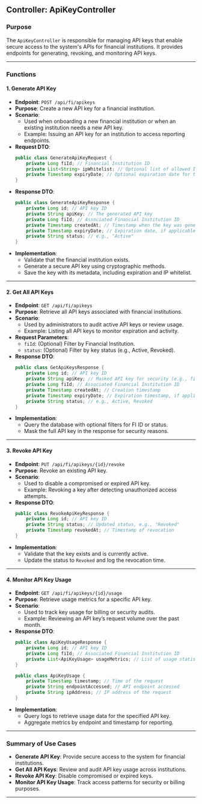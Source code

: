 ## **Controller: ApiKeyController**

### **Purpose**
The `ApiKeyController` is responsible for managing API keys that enable secure access to the system's APIs for financial institutions. It provides endpoints for generating, revoking, and monitoring API keys.

---

### **Functions**

#### 1. **Generate API Key**
- **Endpoint**: `POST /api/fi/apikeys`
- **Purpose**: Create a new API key for a financial institution.
- **Scenario**:
    - Used when onboarding a new financial institution or when an existing institution needs a new API key.
    - Example: Issuing an API key for an institution to access reporting endpoints.
- **Request DTO**:
  ```java
  public class GenerateApiKeyRequest {
      private Long fiId; // Financial Institution ID
      private List<String> ipWhitelist; // Optional list of allowed IPs
      private Timestamp expiryDate; // Optional expiration date for the key
  }
  ```
- **Response DTO**:
  ```java
  public class GenerateApiKeyResponse {
      private Long id; // API key ID
      private String apiKey; // The generated API key
      private Long fiId; // Associated Financial Institution ID
      private Timestamp createdAt; // Timestamp when the key was generated
      private Timestamp expiryDate; // Expiration date, if applicable
      private String status; // e.g., "Active"
  }
  ```
- **Implementation**:
    - Validate that the financial institution exists.
    - Generate a secure API key using cryptographic methods.
    - Save the key with its metadata, including expiration and IP whitelist.

---

#### 2. **Get All API Keys**
- **Endpoint**: `GET /api/fi/apikeys`
- **Purpose**: Retrieve all API keys associated with financial institutions.
- **Scenario**:
    - Used by administrators to audit active API keys or review usage.
    - Example: Listing all API keys to monitor expiration and activity.
- **Request Parameters**:
    - `fiId`: (Optional) Filter by Financial Institution.
    - `status`: (Optional) Filter by key status (e.g., Active, Revoked).
- **Response DTO**:
  ```java
  public class GetApiKeysResponse {
      private Long id; // API key ID
      private String apiKey; // Masked API key for security (e.g., first 5 characters only)
      private Long fiId; // Associated Financial Institution ID
      private Timestamp createdAt; // Creation timestamp
      private Timestamp expiryDate; // Expiration timestamp, if applicable
      private String status; // e.g., Active, Revoked
  }
  ```
- **Implementation**:
    - Query the database with optional filters for FI ID or status.
    - Mask the full API key in the response for security reasons.

---

#### 3. **Revoke API Key**
- **Endpoint**: `PUT /api/fi/apikeys/{id}/revoke`
- **Purpose**: Revoke an existing API key.
- **Scenario**:
    - Used to disable a compromised or expired API key.
    - Example: Revoking a key after detecting unauthorized access attempts.
- **Response DTO**:
  ```java
  public class RevokeApiKeyResponse {
      private Long id; // API key ID
      private String status; // Updated status, e.g., "Revoked"
      private Timestamp revokedAt; // Timestamp of revocation
  }
  ```
- **Implementation**:
    - Validate that the key exists and is currently active.
    - Update the status to `Revoked` and log the revocation time.

---

#### 4. **Monitor API Key Usage**
- **Endpoint**: `GET /api/fi/apikeys/{id}/usage`
- **Purpose**: Retrieve usage metrics for a specific API key.
- **Scenario**:
    - Used to track key usage for billing or security audits.
    - Example: Reviewing an API key’s request volume over the past month.
- **Response DTO**:
  ```java
  public class ApiKeyUsageResponse {
      private Long id; // API key ID
      private Long fiId; // Associated Financial Institution ID
      private List<ApiKeyUsage> usageMetrics; // List of usage statistics
  }

  public class ApiKeyUsage {
      private Timestamp timestamp; // Time of the request
      private String endpointAccessed; // API endpoint accessed
      private String ipAddress; // IP address of the request
  }
  ```
- **Implementation**:
    - Query logs to retrieve usage data for the specified API key.
    - Aggregate metrics by endpoint and timestamp for reporting.

---

### **Summary of Use Cases**
- **Generate API Key**: Provide secure access to the system for financial institutions.
- **Get All API Keys**: Review and audit API key usage across institutions.
- **Revoke API Key**: Disable compromised or expired keys.
- **Monitor API Key Usage**: Track access patterns for security or billing purposes.

---

